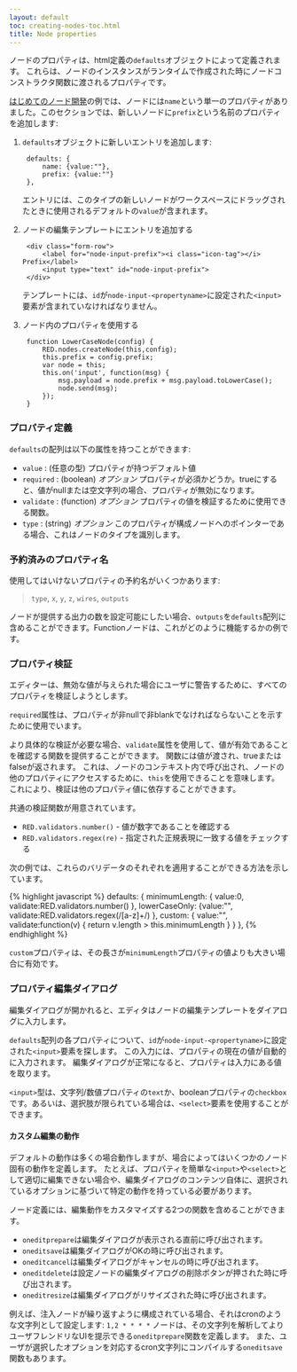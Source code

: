 ```yaml
---
layout: default
toc: creating-nodes-toc.html
title: Node properties
---
```


ノードのプロパティは、html定義の`defaults`オブジェクトによって定義されます。
これらは、ノードのインスタンスがランタイムで作成された時にノードコンストラクタ関数に渡されるプロパティです。

[はじめてのノード開発](first-node)の例では、ノードには`name`という単一のプロパティがありました。このセクションでは、新しいノードに`prefix`という名前のプロパティを追加します:

1. `defaults`オブジェクトに新しいエントリを追加します:

        defaults: {
            name: {value:""},
            prefix: {value:""}
        },

   エントリには、このタイプの新しいノードがワークスペースにドラッグされたときに使用されるデフォルトの`value`が含まれます。

2. ノードの編集テンプレートにエントリを追加する

        <div class="form-row">
            <label for="node-input-prefix"><i class="icon-tag"></i> Prefix</label>
            <input type="text" id="node-input-prefix">
        </div>

    テンプレートには、`id`が`node-input-<propertyname>`に設定された`<input>`要素が含まれていなければなりません。

3. ノード内のプロパティを使用する

        function LowerCaseNode(config) {
            RED.nodes.createNode(this,config);
            this.prefix = config.prefix;
            var node = this;
            this.on('input', function(msg) {
                msg.payload = node.prefix + msg.payload.toLowerCase();
                node.send(msg);
            });
        }

### プロパティ定義

`defaults`の配列は以下の属性を持つことができます:

- `value` : (任意の型) プロパティが持つデフォルト値
- `required` : (boolean) *オプション* プロパティが必須かどうか。trueにすると、値がnullまたは空文字列の場合、プロパティが無効になります。
- `validate` : (function) *オプション* プロパティの値を検証するために使用できる関数。
- `type` : (string) *オプション* このプロパティが構成ノードへのポインターである場合、これはノードのタイプを識別します。

### 予約済みのプロパティ名

使用してはいけないプロパティの予約名がいくつかあります:

> `type`, `x`, `y`, `z`, `wires`, `outputs`


ノードが提供する出力の数を設定可能にしたい場合、`outputs`を`defaults`配列に含めることができます。Functionノードは、これがどのように機能するかの例です。

### プロパティ検証

エディターは、無効な値が与えられた場合にユーザに警告するために、すべてのプロパティを検証しようとします。

`required`属性は、プロパティが非nullで非blankでなければならないことを示すために使用でいます。

より具体的な検証が必要な場合、`validate`属性を使用して、値が有効であることを確認する関数を提供することができます。
関数には値が渡され、trueまたはfalseが返されます。
これは、ノードのコンテキスト内で呼び出され、ノードの他のプロパティにアクセスするために、`this`を使用できることを意味します。
これにより、検証は他のプロパティ値に依存することができます。

共通の検証関数が用意されています。

 - `RED.validators.number()` - 値が数字であることを確認する
 - `RED.validators.regex(re)` - 指定された正規表現に一致する値をチェックする


次の例では、これらのバリデータのそれぞれを適用することができる方法を示しています。

{% highlight javascript %}
defaults: {
   minimumLength: { value:0, validate:RED.validators.number() },
   lowerCaseOnly: {value:"", validate:RED.validators.regex(/[a-z]+/) },
   custom: { value:"", validate:function(v) { return v.length > this.minimumLength } }
},
{% endhighlight %}

`custom`プロパティは、その長さが`minimumLength`プロパティの値よりも大きい場合に有効です。


### プロパティ編集ダイアログ

編集ダイアログが開かれると、エディタはノードの編集テンプレートをダイアログに入力します。

`defaults`配列の各プロパティについて、`id`が`node-input-<propertyname>`に設定された`<input>`要素を探します。
この入力には、プロパティの現在の値が自動的に入力されます。
編集ダイアログが正常になると、プロパティは入力にある値を取ります。

`<input>`型は、文字列/数値プロパティの`text`か、booleanプロパティの`checkbox`です。あるいは、選択肢が限られている場合は、`<select>`要素を使用することができます。

#### カスタム編集の動作

デフォルトの動作は多くの場合動作しますが、場合によってはいくつかのノード固有の動作を定義します。
たとえば、プロパティを簡単な`<input>`や`<select>`として適切に編集できない場合や、編集ダイアログのコンテンツ自体に、選択されているオプションに基づいて特定の動作を持っている必要があります。

ノード定義には、編集動作をカスタマイズする2つの関数を含めることができます。

 - `oneditprepare`は編集ダイアログが表示される直前に呼び出されます。
 - `oneditsave`は編集ダイアログがOKの時に呼び出されます。
 - `oneditcancel`は編集ダイアログがキャンセルの時に呼び出されます。
 - `oneditdelete`は設定ノードの編集ダイアログの削除ボタンが押された時に呼び出されます。
 - `oneditresize`は編集ダイアログがリサイズされた時に呼び出されます。

例えば、注入ノードが繰り返すように構成されている場合、それはcronのような文字列として設定します: `1,2 * * * *`
ノードは、その文字列を解析してよりユーザフレンドリなUIを提示できる`oneditprepare`関数を定義します。
また、ユーザが選択したオプションを対応するcron文字列にコンパイルする`oneditsave`関数もあります。
